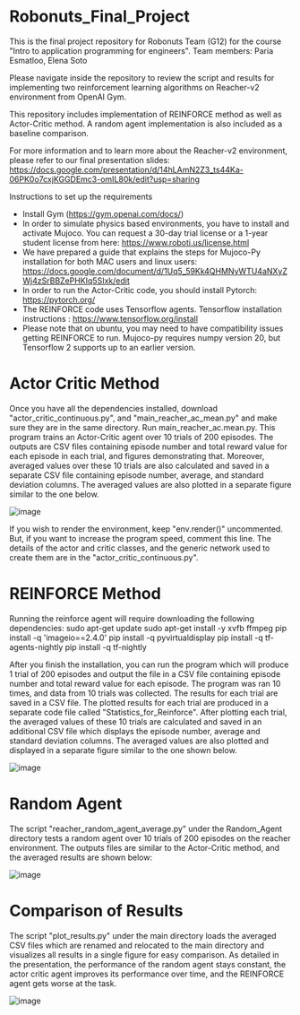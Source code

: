 # Robonuts_Final_Project

This is the final project repository for Robonuts Team (G12) for the course "Intro to application programming for engineers".
Team members: Paria Esmatloo, Elena Soto

Please navigate inside the repository to review the script and results for implementing two reinforcement learning algorithms on Reacher-v2 environment from OpenAI Gym.

This repository includes implementation of REINFORCE method as well as Actor-Critic method. A random agent implementation is also included as a baseline comparison.

For more information and to learn more about the Reacher-v2 environment, please refer to our final presentation slides: https://docs.google.com/presentation/d/14hLAmN2Z3_ts44Ka-06PK0o7cxjKGGDEmc3-omIL80k/edit?usp=sharing

Instructions to set up the requirements
- Install Gym (https://gym.openai.com/docs/)
- In order to simulate physics based environments, you have to install and activate Mujoco. You can request a 30-day trial license or a 1-year student license from here: https://www.roboti.us/license.html
- We have prepared a guide that explains the steps for Mujoco-Py installation for both MAC users and linux users: https://docs.google.com/document/d/1Uq5_59Kk4QHMNyWTU4aNXyZWj4zSrBBZePHKIq5SIxk/edit
- In order to run the Actor-Critic code, you should install Pytorch: https://pytorch.org/
- The REINFORCE code uses Tensorflow agents. Tensorflow installation instructions : https://www.tensorflow.org/install
- Please note that on ubuntu, you may need to have compatibility issues getting REINFORCE to run. Mujoco-py requires numpy version 20, but Tensorflow 2 supports up to an earlier version.

# Actor Critic Method
Once you have all the dependencies installed, download "actor_critic_continuous.py", and "main_reacher_ac_mean.py" and make sure they are in the same directory. Run main_reacher_ac.mean.py. This program trains an Actor-Critic agent over 10 trials of 200 episodes. The outputs are CSV files containing episode number and total reward value for each episode in each trial, and figures demonstrating that. Moreover, averaged values over these 10 trials are also calculated and saved in a separate CSV file containing episode number, average, and standard deviation columns. The averaged values are also plotted in a separate figure similar to the one below.

![image](https://user-images.githubusercontent.com/77804192/117373694-5e44f300-ae91-11eb-967e-ed9cc72f09dc.png)

If you wish to render the environment, keep "env.render()" uncommented. But, if you want to increase the program speed, comment this line.
The details of the actor and critic classes, and the generic network used to create them are in the "actor_critic_continuous.py".

# REINFORCE Method
Running the reinforce agent will require downloading the following dependencies:
sudo apt-get update
sudo apt-get install -y xvfb ffmpeg
pip install -q 'imageio==2.4.0'
pip install -q pyvirtualdisplay
pip install -q tf-agents-nightly
pip install -q tf-nightly

After you finish the installation, you can run the program which will produce 1 trial of 200 episodes and output the file in a CSV file containing episode number and total reward value for each episode. The program was ran 10 times, and data from 10 trials was collected. The results for each trial are saved in a CSV file. The plotted results for each trial are produced in a separate code file called "Statistics_for_Reinforce". After plotting each trial, the averaged values of these 10 trials are calculated and saved in an additional CSV file which displays the episode number, average and standard deviation columns. The averaged values are also plotted and displayed in a separate figure similar to the one shown below. 

![image](https://user-images.githubusercontent.com/77804192/117374781-6d2ca500-ae93-11eb-80cb-511919822aa7.png)


# Random Agent
The script "reacher_random_agent_average.py" under the Random_Agent directory tests a random agent over 10 trials of 200 episodes on the reacher environment. The outputs files are similar to the Actor-Critic method, and the averaged results are shown below:

![image](https://user-images.githubusercontent.com/77804192/117374089-212d3080-ae92-11eb-9e83-a3e21eda374a.png)


# Comparison of Results
The script "plot_results.py" under the main directory loads the averaged CSV files which are renamed and relocated to the main directory and visualizes all results in a single figure for easy comparison. As detailed in the presentation, the performance of the random agent stays constant, the actor critic agent improves its performance over time, and the REINFORCE agent gets worse at the task.

![image](https://user-images.githubusercontent.com/77804192/117374253-6ea99d80-ae92-11eb-93bd-c28ea3827cd5.png)


